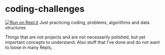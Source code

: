 # coding-challenges
[![Run on Repl.it](https://repl.it/badge/github/arstrel/coding-challenges)](https://repl.it/github/arstrel/coding-challenges)
Just practicing coding, problems, algorithms and data structures

Things that are not projects and are not necessarily polished, but yet important concepts to understand. 
Also stuff that I've done and do not want to loose in many Repls,

